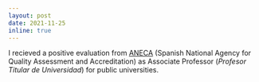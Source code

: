 ```yaml
---
layout: post
date: 2021-11-25
inline: true
---
```

I recieved a positive evaluation from [ANECA](http://www.aneca.es/eng) (Spanish National Agency for Quality Assessment and Accreditation) as Associate Professor (<i>Profesor Titular de Universidad</i>) for public universities.

